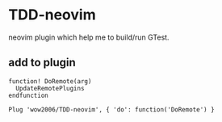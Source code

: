 # TDD-neovim
neovim plugin which help me to build/run GTest.

add to plugin
-------------

```vimrc
function! DoRemote(arg)
  UpdateRemotePlugins
endfunction

Plug 'wow2006/TDD-neovim', { 'do': function('DoRemote') }
```

